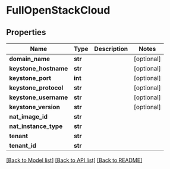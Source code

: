 # FullOpenStackCloud

## Properties
Name | Type | Description | Notes
------------ | ------------- | ------------- | -------------
**domain_name** | **str** |  | [optional] 
**keystone_hostname** | **str** |  | [optional] 
**keystone_port** | **int** |  | [optional] 
**keystone_protocol** | **str** |  | [optional] 
**keystone_username** | **str** |  | [optional] 
**keystone_version** | **str** |  | [optional] 
**nat_image_id** | **str** |  | 
**nat_instance_type** | **str** |  | 
**tenant** | **str** |  | 
**tenant_id** | **str** |  | 

[[Back to Model list]](../README.md#documentation-for-models) [[Back to API list]](../README.md#documentation-for-api-endpoints) [[Back to README]](../README.md)


